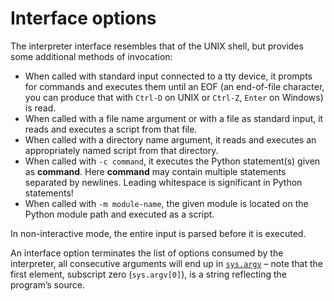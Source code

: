 # Interface options

The interpreter interface resembles that of the UNIX shell, but provides some additional methods of invocation:

- When called with standard input connected to a tty device, it prompts for commands and executes them until an EOF (an end-of-file character, you can produce that with `Ctrl-D` on UNIX or `Ctrl-Z`, `Enter` on Windows) is read.
- When called with a file name argument or with a file as standard input, it reads and executes a script from that file.
- When called with a directory name argument, it reads and executes an appropriately named script from that directory.
- When called with `-c command`, it executes the Python statement(s) given as **command**. Here **command** may contain multiple statements separated by newlines. Leading whitespace is significant in Python statements!
- When called with `-m module-name`, the given module is located on the Python module path and executed as a script.

In non-interactive mode, the entire input is parsed before it is executed.

An interface option terminates the list of options consumed by the interpreter, all consecutive arguments will end up in [`sys.argv`](/modules/sys/argv.md) – note that the first element, subscript zero (`sys.argv[0]`), is a string reflecting the program’s source.